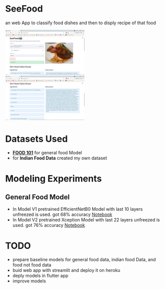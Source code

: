 # SeeFood
an web App to classify food dishes and then to disply recipe of that food

<p float="left">
  <img src="images/Webapp_V2.png" width="50%" />
  <img src="images/RecipeDetails.png" width="50%"/> 
</p>

# Datasets Used

- **[FOOD 101](https://www.kaggle.com/dansbecker/food-101)** for general food Model
- for **Indian Food Data** created my own dataset

# Modeling Experiments

## General Food Model
- In Model V1 pretrained EfficientNetB0 Model with last 10 layers unfreezed is used. got 68% accuracy [Notebook](https://github.com/vishalrk1/SeeFood/blob/main/Notebooks/SeeFood_General_V1.ipynb)
- In Model V2 pretrained Xception Model with last 22 layers unfreezed is used. got 76% accuracy [Notebook](https://github.com/vishalrk1/SeeFood/blob/main/Notebooks/SeeFood_General_V2.ipynb)



# TODO

- prepare baseline models for general food data, indian food Data, and food not food data
- buid web app with streamlit and deploy it on heroku
- deply models in flutter app
- improve models